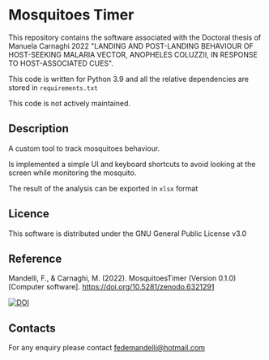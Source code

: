# Mosquitoes Timer


This repository contains the software associated with the Doctoral thesis of Manuela Carnaghi 2022 "LANDING AND POST-LANDING BEHAVIOUR OF HOST-SEEKING MALARIA VECTOR, ANOPHELES COLUZZII, IN RESPONSE TO HOST-ASSOCIATED CUES".

This code is written for Python 3.9 and all the relative dependencies are stored in `requirements.txt`

This code is not actively maintained.

## Description
A custom tool to track mosquitoes behaviour.

Is implemented a simple UI and keyboard shortcuts to avoid looking at the screen while monitoring the mosquito.

The result of the analysis can be exported in `xlsx` format

## Licence
This software is distributed under the GNU General Public License v3.0

## Reference
Mandelli, F., & Carnaghi, M. (2022). MosquitoesTimer (Version 0.1.0) [Computer software]. https://doi.org/10.5281/zenodo.6321291

[![DOI](https://zenodo.org/badge/DOI/10.5281/zenodo.6321291.svg)](https://doi.org/10.5281/zenodo.6321291)

## Contacts
For any enquiry please contact <fedemandelli@hotmail.com>
